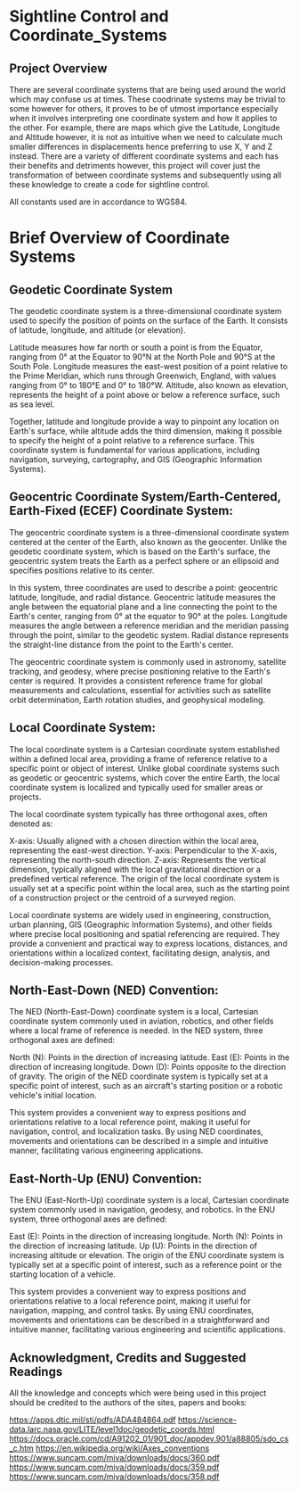 # Sightline Control and Coordinate_Systems

## Project Overview
There are several coordinate systems that are being used around the world which may confuse us at times. These coodrinate systems may be trivial to some however for others, it proves to be of utmost importance especially when it involves interpreting one coordinate system and how it applies to the other. For example, there are maps which give the Latitude, Longitude and Altitude however, it is not as intuitive when we need to calculate much smaller differences in displacements hence preferring to use X, Y and Z instead. There are a variety of different coordinate systems and each has their benefits and detriments however, this project will cover just the transformation of between coordinate systems and subsequently using all these knowledge to create a code for sightline control. 

All constants used are in accordance to WGS84.

# Brief Overview of Coordinate Systems
## Geodetic Coordinate System
The geodetic coordinate system is a three-dimensional coordinate system used to specify the position of points on the surface of the Earth. It consists of latitude, longitude, and altitude (or elevation).

Latitude measures how far north or south a point is from the Equator, ranging from 0° at the Equator to 90°N at the North Pole and 90°S at the South Pole. Longitude measures the east-west position of a point relative to the Prime Meridian, which runs through Greenwich, England, with values ranging from 0° to 180°E and 0° to 180°W. Altitude, also known as elevation, represents the height of a point above or below a reference surface, such as sea level.

Together, latitude and longitude provide a way to pinpoint any location on Earth's surface, while altitude adds the third dimension, making it possible to specify the height of a point relative to a reference surface. This coordinate system is fundamental for various applications, including navigation, surveying, cartography, and GIS (Geographic Information Systems).

## Geocentric Coordinate System/Earth-Centered, Earth-Fixed (ECEF) Coordinate System:
The geocentric coordinate system is a three-dimensional coordinate system centered at the center of the Earth, also known as the geocenter. Unlike the geodetic coordinate system, which is based on the Earth's surface, the geocentric system treats the Earth as a perfect sphere or an ellipsoid and specifies positions relative to its center.

In this system, three coordinates are used to describe a point: geocentric latitude, longitude, and radial distance. Geocentric latitude measures the angle between the equatorial plane and a line connecting the point to the Earth's center, ranging from 0° at the equator to 90° at the poles. Longitude measures the angle between a reference meridian and the meridian passing through the point, similar to the geodetic system. Radial distance represents the straight-line distance from the point to the Earth's center.

The geocentric coordinate system is commonly used in astronomy, satellite tracking, and geodesy, where precise positioning relative to the Earth's center is required. It provides a consistent reference frame for global measurements and calculations, essential for activities such as satellite orbit determination, Earth rotation studies, and geophysical modeling.


## Local Coordinate System: 
The local coordinate system is a Cartesian coordinate system established within a defined local area, providing a frame of reference relative to a specific point or object of interest. Unlike global coordinate systems such as geodetic or geocentric systems, which cover the entire Earth, the local coordinate system is localized and typically used for smaller areas or projects.

The local coordinate system typically has three orthogonal axes, often denoted as:

X-axis: Usually aligned with a chosen direction within the local area, representing the east-west direction.
Y-axis: Perpendicular to the X-axis, representing the north-south direction.
Z-axis: Represents the vertical dimension, typically aligned with the local gravitational direction or a predefined vertical reference.
The origin of the local coordinate system is usually set at a specific point within the local area, such as the starting point of a construction project or the centroid of a surveyed region.

Local coordinate systems are widely used in engineering, construction, urban planning, GIS (Geographic Information Systems), and other fields where precise local positioning and spatial referencing are required. They provide a convenient and practical way to express locations, distances, and orientations within a localized context, facilitating design, analysis, and decision-making processes.


## North-East-Down (NED) Convention:
The NED (North-East-Down) coordinate system is a local, Cartesian coordinate system commonly used in aviation, robotics, and other fields where a local frame of reference is needed. In the NED system, three orthogonal axes are defined:

North (N): Points in the direction of increasing latitude.
East (E): Points in the direction of increasing longitude.
Down (D): Points opposite to the direction of gravity.
The origin of the NED coordinate system is typically set at a specific point of interest, such as an aircraft's starting position or a robotic vehicle's initial location.

This system provides a convenient way to express positions and orientations relative to a local reference point, making it useful for navigation, control, and localization tasks. By using NED coordinates, movements and orientations can be described in a simple and intuitive manner, facilitating various engineering applications.

## East-North-Up (ENU) Convention:
The ENU (East-North-Up) coordinate system is a local, Cartesian coordinate system commonly used in navigation, geodesy, and robotics. In the ENU system, three orthogonal axes are defined:

East (E): Points in the direction of increasing longitude.
North (N): Points in the direction of increasing latitude.
Up (U): Points in the direction of increasing altitude or elevation.
The origin of the ENU coordinate system is typically set at a specific point of interest, such as a reference point or the starting location of a vehicle.

This system provides a convenient way to express positions and orientations relative to a local reference point, making it useful for navigation, mapping, and control tasks. By using ENU coordinates, movements and orientations can be described in a straightforward and intuitive manner, facilitating various engineering and scientific applications.


## Acknowledgment, Credits and Suggested Readings
All the knowledge and concepts which were being used in this project should be credited to the authors of the sites, papers and books:

https://apps.dtic.mil/sti/pdfs/ADA484864.pdf
https://science-data.larc.nasa.gov/LITE/level1doc/geodetic_coords.html
https://docs.oracle.com/cd/A91202_01/901_doc/appdev.901/a88805/sdo_cs_c.htm
https://en.wikipedia.org/wiki/Axes_conventions
https://www.suncam.com/miva/downloads/docs/360.pdf
https://www.suncam.com/miva/downloads/docs/359.pdf
https://www.suncam.com/miva/downloads/docs/358.pdf
